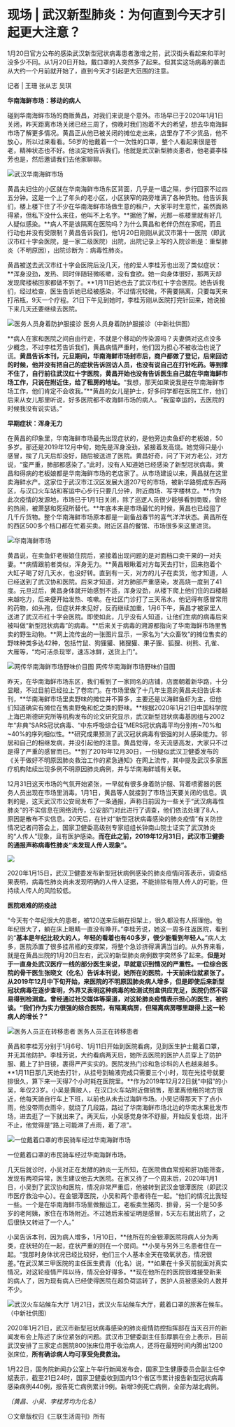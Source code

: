 # 现场 \| 武汉新型肺炎：为何直到今天才引起更大注意？

1月20日官方公布的感染武汉新型冠状病毒患者激增之前，武汉街头看起来和平时没多少不同。从1月20日开始，戴口罩的人突然多了起来。但其实这场病毒的袭击从大约一个月前就开始了，直到今天才引起更大范围的注意。  


记者 \| 王珊 张从志 吴琪

**华南海鲜市场：移动的病人**

碰到华南海鲜市场的商贩黄昌，对我们来说是个意外。市场早已于2020年1月1日关闭，昨天距离市场关闭已经三周了，傍晚时我们抱着不大的希望，想去华南海鲜市场了解更多情况。黄昌正从他已被关闭的摊位走出来，店里存了不少货品，他不放心，所以过来看看。56岁的他戴着一个一次性的口罩，整个人看起来很是苍老，精神状态也不好。他淡定地告诉我们，他就是武汉新型肺炎患者，他老婆李桂芳也是，然后邀请我们去他家聊聊。


![武汉华南海鲜市场](https://i.imgur.com/VZYB5fw.jpg)  

黄昌夫妇住的小区就在华南海鲜市场东区背面，几乎是一墙之隔，步行回家不过四五分钟。这是一个上了年头的老小区，小区狭窄的路旁堆满了各种货物。他告诉我们，楼上楼下住了不少在华南海鲜市场做生意的租户，大家平时生意忙，虽然面熟得紧，但私下没什么来往，他叫不上名字。**据他了解，光那一栋楼里就有好几人疑似感染。**病人不是该隔离在医院吗？为什么黄昌和老伴仍然在家呢，而且行动也并没有受限制？黄昌告诉我们，他1月20日刚刚从武汉市第十一医院（即武汉市红十字会医院，是一家二级医院）出院，出院记录上写的入院诊断是：重型肺炎（不明原因），出院诊断为：病毒性肺炎。  

黄昌被送去武汉市红十字会医院后没几天，他的爱人李桂芳也出现了类似症状：**浑身没劲，发热、同时伴随轻微咳嗽，没有食欲。她一向身体很好，那两天却发现爬楼梯回家都做不到了。**1月11日她也去了武汉市红十字会医院。她告诉我们，经过检查，医生告诉她已经被感染，不过情况轻微，不需要隔离，只要每天来打吊瓶，9天一个疗程。21日下午见到她时，李桂芳刚从医院打完针回来，她说接下来几天还要继续去医院。  

![医务人员身着防护服接诊](https://i.imgur.com/SDw1llx.jpg)
医务人员身着防护服接诊（中新社供图）  

**病人在家和医院之间自由行走，不就是个移动的传染源吗？夫妻俩对这点没多少概念，不过李桂芳告诉我们，黄昌病情严重时，他们因为担心不被收治也说了谎。**黄昌告诉本刊，元旦期间，华南海鲜市场封市后，商户都做了登记，后来回访的时候，他并没有把自己的症状告诉回访人员，也没有说自己在打针吃药。等到撑不住了，自行前往武汉红十字医院，黄昌开始也没有告诉医生自己就在华南海鲜市场工作，只说在附近住，给了租房的地址。**“我想，那天如果说我是在华南海鲜市场工作，他们肯定不会收我。”**黄昌的女儿是护士，好多同学都在医院工作，他们后来从女儿那里听说，好多医院都不收海鲜市场的病人。“我蛮幸运的，去医院的时候我没有说实话。”

**早期症状：浑身无力**

在黄昌的印象里，华南海鲜市场最先出现症状的，是他旁边卖鱼虾的老板娘，50多岁。那还是2019年12月中旬，她先是浑身没劲，紧接着发高烧。她觉得只是小感冒，挨了几天后却没好，随后被送进了医院。黄昌好奇，问了下对方老公，对方说，“蛮严重，肺部都感染了。”此时，没有人知道她已经感染了新型冠状病毒。黄昌和得病的老板娘都是华南海鲜市场的老店家了。从市场建设以来，黄昌就在这里卖海鲜水产。这家位于武汉市江汉区发展大道207号的市场，被新华路劈成东西两区，与汉口火车站和客运中心步行只要几分钟，附近商场、写字楼林立。**作为此次疫情的发源地，市场已于1月1日关闭，除了巡逻人员很少能够看到商贩，曾经的热闹，被萧瑟和死寂所替代。**年底本来是市场最忙的时候，黄昌也已经囤了几千斤货物。整个华南海鲜市场原本都是一副备战春节的喜气洋洋状态。黄昌所在的西区500多个档口都在忙着买卖。附近区县的餐馆、市场很多来这里进货。  

![华南海鲜市场](https://i.imgur.com/cNlw523.jpg)
  
黄昌说，在卖鱼虾老板娘住院后，紧接着出现问题的是对面档口卖干果的一对夫妻。**病情跟前者类似，浑身无力。**黄昌眼瞅着对方每天去打针，回来抱着个大缸子喝了好几天水，也没好转。直到有一天，对方的儿子在卖货，他才知道，人已经送到了武汉协和医院。后来才知道，对方肺部严重感染，发高烧一度到了41度。元旦过后，黄昌身体就开始感到不适，浑身没劲，从楼下爬上他们住的四楼越来越吃力，后来便开始发热、咳嗽。在社区门诊打了三天吊水，他记得有感冒常用的药物，如头孢，但症状并未见好，反而继续加重，1月6下午，黄昌才被家里人送进了武汉市红十字会医院。即使如此，几乎没有人知道，让他们生病的病毒后来被叫做“新型冠状病毒”的病毒。**后来关于病毒的溯源都指向了华南海鲜市场里售卖的野生动物。**网上流传出的一张图片显示，一家名为“大众畜牧”的摊位售卖的野味种类多达42种，包括竹鼠、狗狸獾、猪狸獾、果子狸、狐狸、树熊、孔雀、大雁等，“均可活杀现宰，速冻冰鲜，送货上门”。  


![网传华南海鲜市场野味价目图](https://i.imgur.com/MOwjWW0.jpg)
网传华南海鲜市场野味价目图
 
昨天，在华南海鲜市场东区，我们看到了一家同名的店铺，店面朝着新华路，十分显眼，不过目前已经拉上了卷帘门。在市场里做了十几年生意的黄昌夫妇告诉本刊，**华南海鲜市场里卖野味的摊位并不算多，主要还是以海鲜鱼虾为主，但他们知道确实有摊位在售卖野兔和蛇之类的野味。**根据2020年1月21日中国科学院上海巴斯德研究所等机构发布的论文研究显示，武汉新型冠状病毒基因组与2002年“非典”SARS冠状病毒、“中东呼吸综合征”MERS冠状病毒平均分别有~70%和~40%的序列相似性。**研究成果预测了武汉冠状病毒有很强的对人感染能力。邻居和自己的相继发病，并没引起他的注意。黄昌觉得，冬天流感高发，大家只不过是得了严重的感冒而已。**到了2019年12月30日，一份疑似武汉卫健委发布的《关于做好不明原因肺炎救治工作的紧急通知》在网上流传，其中提及武汉多家医疗机构陆续出现多例不明原因肺炎病例，并与华南海鲜城有关联。 
 
12月31日这天市场的气氛开始紧张，一早就有很多身着防护服、背着喷雾器的医务人员出现在市场里消毒。1月1日，黄昌等人就接到了市场当天要关闭的信息。讽刺的是，这天武汉市公安局发布了一条通报，声称日前因为一些关于“武汉病毒性肺炎”的不实信息在网络流传，公安部门对此进行了调查，他们依法处理了8人，原因是散布不实信息。20天后，在针对“新型冠状病毒感染的肺炎疫情”有关防控情况记者问答会上，国家卫健委高级别专家组组长钟南山院士证实了武汉肺炎的“人传人”现象，且有医护感染。**而在此之前，2019年12月31日，武汉市卫健委的通报声称病毒性肺炎“未发现人传人现象”。** 

![](https://i.imgur.com/7Fv9yuo.jpg) 

2020年1月15日，武汉卫健委发布新型冠状病例感染的肺炎疫情问答表示，调查结果表明，病毒性肺炎尚未发现明确的人传人证据，不能排除有限人传人的可能，但持续人传人的风险较低。  


**医院艰难的防疫战**

“今天有个年纪很大的患者，被120送来后躺在担架上，很久都没有人搭理他。他年纪很大了，躺在床上眼睛一直没有睁开。”李桂芳说，她这一周多往返医院，看到的“**基本是年纪比较大的人，年轻的看着也有40多岁，很少能看到年轻人。**”病人太多，医院添置了很多挂吊瓶的支撑架，将整个急诊挤得满满当当的。从外界来看，就是在黄昌出院的1月20日左右，武汉的新型肺炎病例数字突然多了起来。**但是对于一直身处武汉医疗一线的部分医生来说，早就意识到情况的严重性。**一位综合医院的骨干医生张晓文（化名）告诉本刊说，她所在的医院，十天前床位就紧张了。从2019年12月中下旬开始，来医院的不明原因肺炎病人增多，但是即使后来新型冠状病毒在逐步查明，外界又表明这种病毒的检测试剂盒供应充足，医院仍然不容易得到检测盒。曾经通过社交媒体等渠道，对这轮肺炎疫情表示担心的医生，被约谈。**“我们作为实力很强的综合医院，有隔离病房，但隔离病房哪里跟得上这一轮病人的增长？”**

![医务人员正在转移患者](https://i.imgur.com/I360Yp4.jpg)
医务人员正在转移患者  

黄昌和李桂芳分别于1月6号、1月11日开始到医院看病，见到医生护士戴着口罩，并无其他防护。李桂芳说，大约看病两天后，她所去医院的医护人员穿上了防护服、戴上了护目镜，裹得严严实实的。医院发热门诊和急诊科的人也越来越多。**1月11日那几天她去打针，从挂号到输液完成只需要三个小时，现在光挂号就要排很久，算下来一天得7个小时耗在医院里。**作为2019年12月22日就“中招”的小吴，年仅23岁。小吴是黄陂人，在汉口火车站附近做销售，那里离他租的地方很近，他每天骑自行车上下班，以前也从未去过海鲜市场。小吴记得那天下了点小雨，他没带雨衣雨伞，就绕了几段路，路过了华南海鲜市场北边的华南水果批发市场，进去逛了一下就出来了。两天后，小吴感觉身体不舒服，开始反复低烧，出汗不止，他觉得是“路上可能淋了点雨，着了凉”。 
 

![一位戴着口罩的市民骑车经过华南海鲜市场](https://i.imgur.com/7abe0wO.jpg)

一位戴着口罩的市民骑车经过华南海鲜市场。  

几天后就诊时，小吴对正在发酵的肺炎一无所知，在医院做血常规和肝功能筛查，发现有两项异常，医生建议他去大医院。在家又待了一个周末后，2020年1月1日，小吴到了武汉协和医院，情况非常严重后，他被转到武汉金银潭医院（即武汉市医疗救治中心）。在金银潭医院，小吴和两个患者待在一起。“他们的情况比我轻一些。一个是在华南海鲜市场里做搬运工，老板卖生猪肉、排骨，另一个是50多岁的老阿姨，家住在市场附近。不过她后来被证明是感冒，5天左右就出院了，之后很快又转进了一个人。”  

小吴告诉本刊，因为病人增多，1月10日，**他所在的金银潭医院将病人分为两类，症状轻的在一起，症状严重的则在一个房间。**小吴与另外三名患者住在一起。“我那时身体状况已经比较好，他们三个人基本全天在吸氧状态，情况很差。”在武汉某三甲医院的主任医生费青（化名）说，**如果在十多天前就面对真实情况，对这轮疫情严阵以待，情况会好得多。**现在他所在的医院很难接受新来的病人了，因为现有病人已经使得医院在超负荷运转了，医护人员被感染的人数并不少。  

![武汉火车站候车大厅](https://i.imgur.com/J00XP8M.jpg)
1月21日，武汉火车站候车大厅，戴着口罩的旅客在候车。（中新社供图）  


2020年1月21日，武汉市新型冠状病毒感染的肺炎疫情防控指挥部在当天召开的新闻发布会上陈述了床位紧张的问题。武汉市卫健委副主任彭厚鹏在会上表示，目前武汉安排了三家定点医院800张床位用于收治病人，还将在最短时间内腾出1200张床位，**所有确诊病人均可享受免费救治。**  


1月22日，国务院新闻办公室上午举行新闻发布会，国家卫生健康委员会副主任李斌表示，截至21日24时，国家卫健委收到国内13个省区市累计报告新型冠状病毒感染病例440例，报告死亡病例累计9例。新增3例死亡病例，全部为湖北病例。  


_（黄昌、小吴、李桂芳均为化名）_



⊙文章版权归《三联生活周刊》所有

